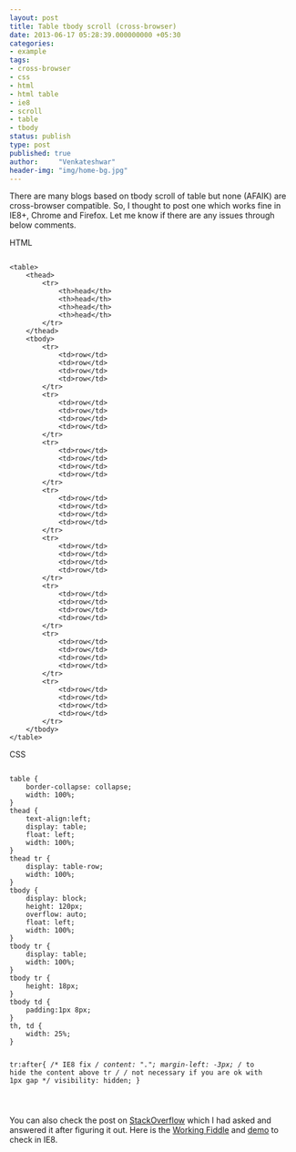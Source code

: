 ```yaml
---
layout: post
title: Table tbody scroll (cross-browser)
date: 2013-06-17 05:28:39.000000000 +05:30
categories:
- example
tags:
- cross-browser
- css
- html
- html table
- ie8
- scroll
- table
- tbody
status: publish
type: post
published: true
author:     "Venkateshwar"
header-img: "img/home-bg.jpg"
---
```

<p>There are many blogs based on tbody scroll of table but none (AFAIK) are cross-browser compatible. So, I thought to post one which works fine in IE8+, Chrome and Firefox. Let me know if there are any issues through below comments.</p>
<p>HTML</p>
<pre><code>
&lt;table&gt;
    &lt;thead&gt;
        &lt;tr&gt;
            &lt;th&gt;head&lt;/th&gt;
            &lt;th&gt;head&lt;/th&gt;
            &lt;th&gt;head&lt;/th&gt;
            &lt;th&gt;head&lt;/th&gt;
        &lt;/tr&gt;
    &lt;/thead&gt;
    &lt;tbody&gt;
        &lt;tr&gt;
            &lt;td&gt;row&lt;/td&gt;
            &lt;td&gt;row&lt;/td&gt;
            &lt;td&gt;row&lt;/td&gt;
            &lt;td&gt;row&lt;/td&gt;
        &lt;/tr&gt;
        &lt;tr&gt;
            &lt;td&gt;row&lt;/td&gt;
            &lt;td&gt;row&lt;/td&gt;
            &lt;td&gt;row&lt;/td&gt;
            &lt;td&gt;row&lt;/td&gt;
        &lt;/tr&gt;
        &lt;tr&gt;
            &lt;td&gt;row&lt;/td&gt;
            &lt;td&gt;row&lt;/td&gt;
            &lt;td&gt;row&lt;/td&gt;
            &lt;td&gt;row&lt;/td&gt;
        &lt;/tr&gt;
        &lt;tr&gt;
            &lt;td&gt;row&lt;/td&gt;
            &lt;td&gt;row&lt;/td&gt;
            &lt;td&gt;row&lt;/td&gt;
            &lt;td&gt;row&lt;/td&gt;
        &lt;/tr&gt;
        &lt;tr&gt;
            &lt;td&gt;row&lt;/td&gt;
            &lt;td&gt;row&lt;/td&gt;
            &lt;td&gt;row&lt;/td&gt;
            &lt;td&gt;row&lt;/td&gt;
        &lt;/tr&gt;
        &lt;tr&gt;
            &lt;td&gt;row&lt;/td&gt;
            &lt;td&gt;row&lt;/td&gt;
            &lt;td&gt;row&lt;/td&gt;
            &lt;td&gt;row&lt;/td&gt;
        &lt;/tr&gt;
        &lt;tr&gt;
            &lt;td&gt;row&lt;/td&gt;
            &lt;td&gt;row&lt;/td&gt;
            &lt;td&gt;row&lt;/td&gt;
            &lt;td&gt;row&lt;/td&gt;
        &lt;/tr&gt;
        &lt;tr&gt;
            &lt;td&gt;row&lt;/td&gt;
            &lt;td&gt;row&lt;/td&gt;
            &lt;td&gt;row&lt;/td&gt;
            &lt;td&gt;row&lt;/td&gt;
        &lt;/tr&gt;
    &lt;/tbody&gt;
&lt;/table&gt;
</code></pre>
<p>CSS</p>
<pre><code>
table {
    border-collapse: collapse;
    width: 100%;
}
thead {
    text-align:left;
    display: table;
    float: left;
    width: 100%;
}
thead tr {
    display: table-row;
    width: 100%;
}
tbody {
    display: block;
    height: 120px;
    overflow: auto;
    float: left;
    width: 100%;
}
tbody tr {
    display: table;
    width: 100%;
}
tbody tr {
    height: 18px;
}
tbody td {
    padding:1px 8px;
}
th, td {
    width: 25%;
}

tr:after{   /* IE8 fix */
    content: ".";
    margin-left: -3px; /* to hide the content above tr */ /* not necessary if you are ok with 1px gap */
    visibility: hidden;
}

</code></pre>
<p>You can also check the post on <a title="StackOverflow" href="http://stackoverflow.com/q/16984323/1577396" target="_blank">StackOverflow</a> which I had asked and answered it after figuring it out. Here is the <a title="Working Fiddle" href="http://jsfiddle.net/venkateshwar/X8FSw/18/" target="_blank">Working Fiddle</a> and <a title="demo" href="http://jsfiddle.net/venkateshwar/X8FSw/18/show/" target="_blank">demo</a> to check in IE8.</p>
